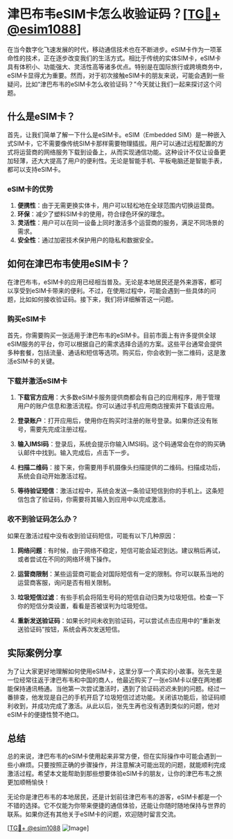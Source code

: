 # 津巴布韦eSIM卡怎么收验证码？[[TG💪+ @esim1088](https://t.me/s/esim1088)]

在当今数字化飞速发展的时代，移动通信技术也在不断进步。eSIM卡作为一项革命性的技术，正在逐步改变我们的生活方式。相比于传统的实体SIM卡，eSIM卡具有体积小、功能强大、灵活性高等诸多优点。特别是在国际旅行或跨境商务中，eSIM卡显得尤为重要。然而，对于初次接触eSIM卡的朋友来说，可能会遇到一些疑问，比如“津巴布韦的eSIM卡怎么收验证码？”今天就让我们一起来探讨这个问题。

## 什么是eSIM卡？

首先，让我们简单了解一下什么是eSIM卡。eSIM（Embedded SIM）是一种嵌入式SIM卡，它不需要像传统SIM卡那样需要物理插拔。用户可以通过远程配置的方式将运营商的网络服务下载到设备上，从而实现通信功能。这种设计不仅让设备更加轻薄，还大大提高了用户的便利性。无论是智能手机、平板电脑还是智能手表，都可以支持eSIM卡。

### eSIM卡的优势

1. **便携性**：由于无需更换实体卡，用户可以轻松地在全球范围内切换运营商。
2. **环保**：减少了塑料SIM卡的使用，符合绿色环保的理念。
3. **灵活性**：用户可以在同一设备上同时激活多个运营商的服务，满足不同场景的需求。
4. **安全性**：通过加密技术保护用户的隐私和数据安全。

## 如何在津巴布韦使用eSIM卡？

在津巴布韦，eSIM卡的应用已经相当普及。无论是本地居民还是外来游客，都可以享受到eSIM卡带来的便利。不过，在使用过程中，可能会遇到一些具体的问题，比如如何接收验证码。接下来，我们将详细解答这一问题。

### 购买eSIM卡

首先，你需要购买一张适用于津巴布韦的eSIM卡。目前市面上有许多提供全球eSIM服务的平台，你可以根据自己的需求选择合适的方案。这些平台通常会提供多种套餐，包括流量、通话和短信等选项。购买后，你会收到一张二维码，这是激活eSIM卡的关键。

### 下载并激活eSIM卡

1. **下载官方应用**：大多数eSIM卡服务提供商都会有自己的应用程序，用于管理用户的账户信息和激活流程。你可以通过手机应用商店搜索并下载该应用。
   
2. **登录账户**：打开应用后，使用你在购买时注册的账号登录。如果你还没有账号，需要先完成注册过程。

3. **输入IMSI码**：登录后，系统会提示你输入IMSI码。这个码通常会在你的购买确认邮件中找到。输入完成后，点击下一步。

4. **扫描二维码**：接下来，你需要用手机摄像头扫描提供的二维码。扫描成功后，系统会自动开始激活过程。

5. **等待验证短信**：激活过程中，系统会发送一条验证短信到你的手机上。这条短信包含了验证码，你需要将其输入到应用中以完成激活。

### 收不到验证码怎么办？

如果在激活过程中没有收到验证码短信，可能有以下几种原因：

1. **网络问题**：有时候，由于网络不稳定，短信可能会延迟到达。建议稍后再试，或者尝试在不同的网络环境下操作。

2. **运营商限制**：某些运营商可能会对国际短信有一定的限制。你可以联系当地的运营商客服，询问是否有相关限制。

3. **垃圾短信过滤**：有些手机会将陌生号码的短信自动归类为垃圾短信。检查一下你的短信分类设置，看看是否被误判为垃圾短信。

4. **重新发送验证码**：如果长时间未收到验证码，可以尝试点击应用中的“重新发送验证码”按钮，系统会再次发送短信。

## 实际案例分享

为了让大家更好地理解如何使用eSIM卡，这里分享一个真实的小故事。张先生是一位经常往返于津巴布韦和中国的商人，他最近购买了一张eSIM卡以便在两地都能保持通讯畅通。当他第一次尝试激活时，遇到了验证码迟迟未到的问题。经过一番排查，他发现是自己的手机开启了垃圾短信过滤功能。关闭该功能后，验证码顺利收到，并成功完成了激活。从此以后，张先生再也没有遇到类似的问题，他对eSIM卡的便捷性赞不绝口。

## 总结

总的来说，津巴布韦的eSIM卡使用起来非常方便，但在实际操作中可能会遇到一些小麻烦。只要按照正确的步骤操作，并注意解决可能出现的问题，就能顺利完成激活过程。希望本文能帮助到那些想要体验eSIM卡的朋友，让你的津巴布韦之旅更加顺畅愉快！

无论你是津巴布韦的本地居民，还是计划前往津巴布韦的游客，eSIM卡都是一个不错的选择。它不仅能为你带来便捷的通信体验，还能让你随时随地保持与世界的联系。如果你还有其他关于eSIM卡的问题，欢迎随时留言交流。

[[TG💪+ @esim1088](https://t.me/s/esim1088) ![Image](https://i.postimg.cc/4NQfJmqS/Snipaste-2025-05-13-00-14-12.png)]